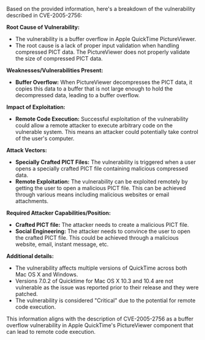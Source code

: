 Based on the provided information, here's a breakdown of the vulnerability described in CVE-2005-2756:

**Root Cause of Vulnerability:**

*   The vulnerability is a buffer overflow in Apple QuickTime PictureViewer.
*   The root cause is a lack of proper input validation when handling compressed PICT data. The PictureViewer does not properly validate the size of compressed PICT data.

**Weaknesses/Vulnerabilities Present:**

*   **Buffer Overflow:** When PictureViewer decompresses the PICT data, it copies this data to a buffer that is not large enough to hold the decompressed data, leading to a buffer overflow.

**Impact of Exploitation:**

*   **Remote Code Execution:** Successful exploitation of the vulnerability could allow a remote attacker to execute arbitrary code on the vulnerable system. This means an attacker could potentially take control of the user's computer.

**Attack Vectors:**

*   **Specially Crafted PICT Files:** The vulnerability is triggered when a user opens a specially crafted PICT file containing malicious compressed data.
*   **Remote Exploitation:** The vulnerability can be exploited remotely by getting the user to open a malicious PICT file.  This can be achieved through various means including malicious websites or email attachments.

**Required Attacker Capabilities/Position:**

*   **Crafted PICT file:** The attacker needs to create a malicious PICT file.
*   **Social Engineering:** The attacker needs to convince the user to open the crafted PICT file. This could be achieved through a malicious website, email, instant message, etc.

**Additional details:**

*   The vulnerability affects multiple versions of QuickTime across both Mac OS X and Windows.
*   Versions 7.0.2 of Quicktime for Mac OS X 10.3 and 10.4 are not vulnerable as the issue was reported prior to their release and they were patched.
*   The vulnerability is considered "Critical" due to the potential for remote code execution.

This information aligns with the description of CVE-2005-2756 as a buffer overflow vulnerability in Apple QuickTime's PictureViewer component that can lead to remote code execution.
